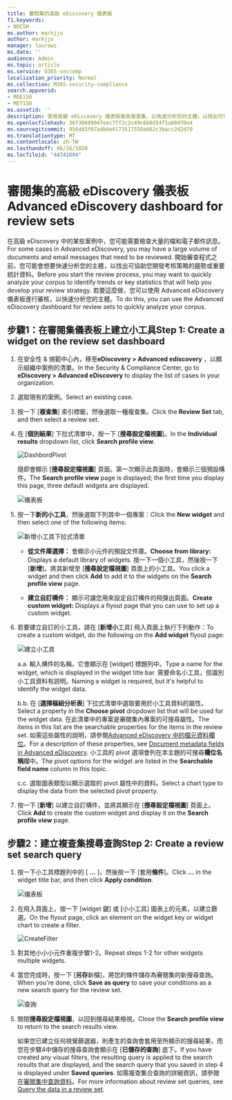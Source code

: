 ```yaml
---
title: 審閱集的高級 eDiscovery 儀表板
f1.keywords:
- NOCSH
ms.author: markjjo
author: markjjo
manager: laurawi
ms.date: ''
audience: Admin
ms.topic: article
ms.service: O365-seccomp
localization_priority: Normal
ms.collection: M365-security-compliance
search.appverid:
- MOE150
- MET150
ms.assetid: ''
description: 使用高級 eDiscovery 儀表板做為複查集，以快速分析您的主體，以找出可協助您開發考核策略的趨勢或關鍵統計資料。
ms.openlocfilehash: 36f30689047eec7ff2c2c49c6b0d54f1a60470e4
ms.sourcegitcommit: 956dd3f87adb4e6173517550a662c3bacc2d2d79
ms.translationtype: MT
ms.contentlocale: zh-TW
ms.lasthandoff: 06/16/2020
ms.locfileid: "44741694"
---
```

# <a name="advanced-ediscovery-dashboard-for-review-sets"></a><span data-ttu-id="d344e-103">審閱集的高級 eDiscovery 儀表板</span><span class="sxs-lookup"><span data-stu-id="d344e-103">Advanced eDiscovery dashboard for review sets</span></span>

<span data-ttu-id="d344e-104">在高級 eDiscovery 中的某些案例中，您可能需要檢查大量的檔和電子郵件訊息。</span><span class="sxs-lookup"><span data-stu-id="d344e-104">For some cases in Advanced eDiscovery, you may have a large volume of documents and email messages that need to be reviewed.</span></span> <span data-ttu-id="d344e-105">開始審查程式之前，您可能會想要快速分析您的主體，以找出可協助您開發考核策略的趨勢或重要統計資料。</span><span class="sxs-lookup"><span data-stu-id="d344e-105">Before you start the review process, you may want to quickly analyze your corpus to identify trends or key statistics that will help you develop your review strategy.</span></span> <span data-ttu-id="d344e-106">若要這麼做，您可以使用 Advanced eDiscovery 儀表板進行審核，以快速分析您的主體。</span><span class="sxs-lookup"><span data-stu-id="d344e-106">To do this, you can use the Advanced eDiscovery dashboard for review sets to quickly analyze your corpus.</span></span>

## <a name="step-1-create-a-widget-on-the-review-set-dashboard"></a><span data-ttu-id="d344e-107">步驟1：在審閱集儀表板上建立小工具</span><span class="sxs-lookup"><span data-stu-id="d344e-107">Step 1: Create a widget on the review set dashboard</span></span>

1. <span data-ttu-id="d344e-108">在安全性 & 規範中心內，移至**eDiscovery > Advanced ediscovery** ，以顯示組織中案例的清單。</span><span class="sxs-lookup"><span data-stu-id="d344e-108">In the Security & Compliance Center, go to **eDiscovery > Advanced eDiscovery** to display the list of cases in your organization.</span></span>
  
2. <span data-ttu-id="d344e-109">選取現有的案例。</span><span class="sxs-lookup"><span data-stu-id="d344e-109">Select an existing case.</span></span>
  
3. <span data-ttu-id="d344e-110">按一下 [**複查集**] 索引標籤，然後選取一種複查集。</span><span class="sxs-lookup"><span data-stu-id="d344e-110">Click the **Review Set** tab, and then select a review set.</span></span>
  
4. <span data-ttu-id="d344e-111">在 [**個別結果**] 下拉式清單中，按一下 [**搜尋設定檔視圖**]。</span><span class="sxs-lookup"><span data-stu-id="d344e-111">In the **Individual results** dropdown list, click **Search profile view**.</span></span> 

   ![DashbordPivot](../media/dashboardpivot.png)

   <span data-ttu-id="d344e-113">隨即會顯示 [**搜尋設定檔視圖**] 頁面。第一次顯示此頁面時，會顯示三個預設構件。</span><span class="sxs-lookup"><span data-stu-id="d344e-113">The **Search profile view** page is displayed; the first time you display this page, three default widgets are displayed.</span></span>

   ![儀表板](../media/dashboardonly.png)
  
5. <span data-ttu-id="d344e-115">按一下**新的小工具**，然後選取下列其中一個專案：</span><span class="sxs-lookup"><span data-stu-id="d344e-115">Click the **New  widget** and then select one of the following items:</span></span>

   ![新增小工具下拉式清單](../media/NewWidgetDropdownBox.png)

   - <span data-ttu-id="d344e-117">**從文件庫選擇：** 會顯示小元件的預設文件庫。</span><span class="sxs-lookup"><span data-stu-id="d344e-117">**Choose from library:** Displays a default library of widgets.</span></span> <span data-ttu-id="d344e-118">按一下一個小工具，然後按一下 [**新增**]，將其新增至 [**搜尋設定檔視圖**] 頁面上的小工具。</span><span class="sxs-lookup"><span data-stu-id="d344e-118">You click a widget and then click **Add** to add it to the widgets on the **Search profile view** page.</span></span>
  
   - <span data-ttu-id="d344e-119">**建立自訂構件：** 顯示可讓您用來設定自訂構件的飛彈出頁面。</span><span class="sxs-lookup"><span data-stu-id="d344e-119">**Create custom widget:** Displays a flyout page that you can use to set up a custom widget.</span></span> 

6. <span data-ttu-id="d344e-120">若要建立自訂的小工具，請在 [**新增小**工具] 飛入頁面上執行下列動作：</span><span class="sxs-lookup"><span data-stu-id="d344e-120">To create a custom widget, do the following on the **Add widget** flyout page:</span></span>

   ![建立小工具](../media/addwidget.png)

    <span data-ttu-id="d344e-122">a.</span><span class="sxs-lookup"><span data-stu-id="d344e-122">a.</span></span> <span data-ttu-id="d344e-123">輸入構件的名稱，它會顯示在 [widget] 標題列中。</span><span class="sxs-lookup"><span data-stu-id="d344e-123">Type a name for the widget, which is displayed in the widget title bar.</span></span> <span data-ttu-id="d344e-124">需要命名小工具，但識別小工具資料有説明。</span><span class="sxs-lookup"><span data-stu-id="d344e-124">Naming a widget is required, but it's helpful to identify the widget data.</span></span>

    <span data-ttu-id="d344e-125">b.</span><span class="sxs-lookup"><span data-stu-id="d344e-125">b.</span></span> <span data-ttu-id="d344e-126">在 [**選擇樞紐分析表**] 下拉式清單中選取要用於小工具資料的屬性。</span><span class="sxs-lookup"><span data-stu-id="d344e-126">Select a property in the **Choose pivot** dropdown list that will be used for the widget data.</span></span> <span data-ttu-id="d344e-127">在此清單中的專案是審閱集內專案的可搜尋屬性。</span><span class="sxs-lookup"><span data-stu-id="d344e-127">The items in this list are the searchable properties for the items in the review set.</span></span> <span data-ttu-id="d344e-128">如需這些屬性的說明，請參閱[Advanced eDiscovery 中的檔元資料欄位](document-metadata-fields-in-Advanced-eDiscovery.md)。</span><span class="sxs-lookup"><span data-stu-id="d344e-128">For a description of these properties, see [Document metadata fields in Advanced eDiscovery](document-metadata-fields-in-Advanced-eDiscovery.md).</span></span> <span data-ttu-id="d344e-129">小工具的 pivot 選項會列在本主題的可搜尋**欄位名稱**欄中。</span><span class="sxs-lookup"><span data-stu-id="d344e-129">The pivot options for the widget are listed in the **Searchable field name** column in this topic.</span></span>

    <span data-ttu-id="d344e-130">c.</span><span class="sxs-lookup"><span data-stu-id="d344e-130">c.</span></span> <span data-ttu-id="d344e-131">選取圖表類型以顯示選取的 pivot 屬性中的資料。</span><span class="sxs-lookup"><span data-stu-id="d344e-131">Select a chart type to display the data from the selected pivot property.</span></span>

  6. <span data-ttu-id="d344e-132">按一下 [**新增**] 以建立自訂構件，並將其顯示在 [**搜尋設定檔視圖**] 頁面上。</span><span class="sxs-lookup"><span data-stu-id="d344e-132">Click **Add** to create the custom widget and display it on the **Search profile view** page.</span></span>

## <a name="step-2-create-a-review-set-search-query"></a><span data-ttu-id="d344e-133">步驟2：建立複查集搜尋查詢</span><span class="sxs-lookup"><span data-stu-id="d344e-133">Step 2: Create a review set search query</span></span>

1. <span data-ttu-id="d344e-134">按一下小工具標題列中的 [ **...** ]，然後按一下 [套用**條件**]。</span><span class="sxs-lookup"><span data-stu-id="d344e-134">Click **...** in the widget title bar, and then click **Apply condition**.</span></span>

   ![儀表板](../media/searchprofilehome.png)

2. <span data-ttu-id="d344e-136">在飛入頁面上，按一下 [widget 鍵] 或 [小小工具] 圖表上的元素，以建立篩選。</span><span class="sxs-lookup"><span data-stu-id="d344e-136">On the flyout page, click an element on the widget key or widget chart to create a filter.</span></span>

   ![CreateFilter](../media/applyconditionfilter.png)

3. <span data-ttu-id="d344e-138">對其他小小小元件重複步驟1-2。</span><span class="sxs-lookup"><span data-stu-id="d344e-138">Repeat steps 1-2 for other widgets multiple widgets.</span></span> 

4. <span data-ttu-id="d344e-139">當您完成時，按一下 [**另存**新檔]，將您的條件儲存為審閱集的新搜尋查詢。</span><span class="sxs-lookup"><span data-stu-id="d344e-139">When you're done, click **Save as query** to save your conditions as a new search query for the review set.</span></span>

   ![查詢](../media/savequery.png)

5. <span data-ttu-id="d344e-141">關閉**搜尋設定檔視圖**，以回到搜尋結果檢視。</span><span class="sxs-lookup"><span data-stu-id="d344e-141">Close the **Search profile view** to return to the search results view.</span></span>

   <span data-ttu-id="d344e-142">如果您已建立任何視覺篩選器，則產生的查詢會套用至所顯示的搜尋結果，而您在步驟4中儲存的搜尋查詢會顯示在 [**已儲存的查詢**] 底下。</span><span class="sxs-lookup"><span data-stu-id="d344e-142">If you have created any visual filters, the resulting query is applied to the search results that are displayed, and the search query that you saved in step 4 is displayed under **Saved queries**.</span></span> <span data-ttu-id="d344e-143">如需複查集合查詢的詳細資訊，請參閱[在審閱集中查詢資料](review-set-search.md)。</span><span class="sxs-lookup"><span data-stu-id="d344e-143">For more information about review set queries, see [Query the data in a review set](review-set-search.md).</span></span>
